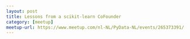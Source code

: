 ```yaml
---
layout: post
title: Lessons from a scikit-learn CoFounder
category: [meetup]
meetup-url: https://www.meetup.com/nl-NL/PyData-NL/events/265373391/
---
```

